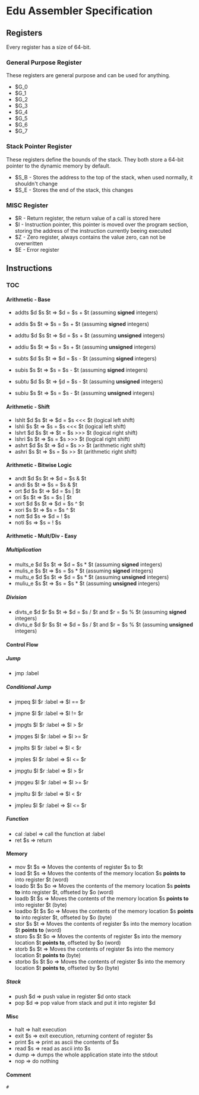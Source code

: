 # Edu Assembler Specification

## Registers

Every register has a size of 64-bit.

### General Purpose Register

These registers are general purpose and can be used for anything.

 * $G_0
 * $G_1
 * $G_2
 * $G_3
 * $G_4
 * $G_5
 * $G_6
 * $G_7

### Stack Pointer Register

These registers define the bounds of the stack. They both store a 64-bit pointer to the dynamic memory by default.

 * $S_B - Stores the address to the top of the stack, when used normally, it shouldn't change
 * $S_E - Stores the end of the stack, this changes

### MISC Register

 * $R - Return register, the return value of a call is stored here
 * $I - Instruction pointer, this pointer is moved over the program section, storing the address of the instruction currently beeing executed
 * $Z - Zero register, always contains the value zero, can not be overwritten
 * $E - Error register

## Instructions

### TOC

#### Arithmetic - Base
 * addts $d $s $t => $d = $s + $t (assuming **signed** integers)
 * addis $s $t    => $s = $s + $t (assuming **signed** integers)
 * addtu $d $s $t => $d = $s + $t (assuming **unsigned** integers) 
 * addiu $s $t    => $s = $s + $t (assuming **unsigned** integers)

 * subts $d $s $t => $d = $s - $t (assuming **signed** integers)
 * subis $s $t    => $s = $s - $t (assuming **signed** integers)
 * subtu $d $s $t => §d = $s - $t (assuming **unsigned** integers)
 * subiu $s $t    => $s = $s - $t (assuming **unsigned** integers)

#### Arithmetic - Shift
 * lshlt $d $s $t => $d = $s <<< $t (logical left shift)
 * lshli $s $t    => $s = $s <<< $t (logical left shift)
 * lshrt $d $s $t => $t = $s >>> $t (logical right shift)
 * lshri $s $t    => $s = $s >>> $t (logical right shift)
 * ashrt $d $s $t => $d = $s >>  $t (arithmetic right shift)
 * ashri $s $t    => $s = $s >>  $t (arithmetic right shift)

#### Arithmetic - Bitwise Logic
 * andt $d $s $t  => $d = $s & $t
 * andi $s $t     => $s = $s & $t
 * ort  $d $s $t  => $d = $s | $t
 * ori  $s $t     => $s = $s | $t
 * xort $d $s $t  => $d = $s ^ $t
 * xori $s $t     => $s = $s ^ $t
 * nott $d $s     => $d = ! $s
 * noti $s        => $s = ! $s


#### Arithmetic - Mult/Div - Easy

##### Multiplication
 * mults_e $d $s $t => $d = $s * $t (assuming **signed** integers) 
 * mulis_e $s $t    => $s = $s * $t (assuming **signed** integers)
 * multu_e $d $s $t => $d = $s * $t (assuming **unsigned** integers)
 * muliu_e $s $t    => $s = $s * $t (assuming **unsigned** integers)

##### Division
 * divts_e $d $r $s $t => $d = $s / $t and $r = $s % $t (assuming **signed** integers)
 * divtu_e $d $r $s $t => $d = $s / $t and $r = $s % $t (assuming **unsigned** integers)

#### Control Flow

##### Jump
 * jmp :label

##### Conditional Jump
 * jmpeq  $l $r :label => $l == $r
 * jmpne  $l $r :label => $l != $r

 * jmpgts $l $r :label => $l >  $r
 * jmpges $l $r :label => $l >= $r
 * jmplts $l $r :label => $l <  $r
 * jmples $l $r :label => $l <= $r

 * jmpgtu $l $r :label => $l >  $r
 * jmpgeu $l $r :label => $l >= $r
 * jmpltu $l $r :label => $l <  $r
 * jmpleu $l $r :label => $l <= $r

##### Function
 * cal :label => call the function at :label
 * ret $s => return

#### Memory
 * mov    $t $s    => Moves the contents of register $s to $t
 * load   $t $s    => Moves the contents of the memory location $s **points to** into register $t                  (word)
 * loado  $t $s $o => Moves the contents of the memory location $s **points to** into register $t, offseted by $o  (word)
 * loadb  $t $s    => Moves the contents of the memory location $s **points to** into register $t                  (byte)
 * loadbo $t $s $o => Moves the contents of the memory location $s **points to** into register $t, offseted by $o  (byte)
 * stor   $s $t    => Moves the contents of register $s into the memory location $t **points to**                  (word)
 * storo  $s $t $o => Moves the contents of register $s into the memory location $t **points to**, offseted by $o  (word)
 * storb  $s $t    => Moves the contents of register $s into the memory location $t **points to**                  (byte)
 * storbo $s $t $o => Moves the contents of register $s into the memory location $t **points to**, offseted by $o  (byte)

##### Stack
 * push $d => push value in register $d onto stack
 * pop  $d => pop value from stack and put it into register $d

#### Misc
 * halt     => halt execution
 * exit  $s => exit execution, returning content of register $s 
 * print $s => print as ascii the contents of $s
 * read  $s => read  as ascii into $s
 * dump     => dumps the whole application state into the stdout
 * nop      => do nothing

#### Comment

`# `
